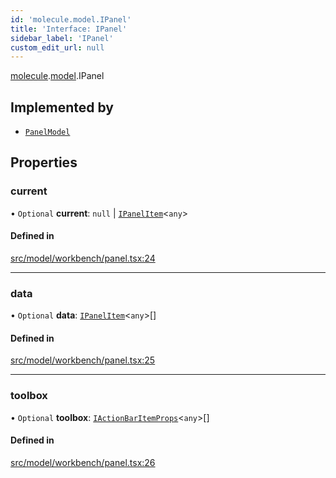 ```yaml
---
id: 'molecule.model.IPanel'
title: 'Interface: IPanel'
sidebar_label: 'IPanel'
custom_edit_url: null
---
```


[molecule](../namespaces/molecule).[model](../namespaces/molecule.model).IPanel

## Implemented by

-   [`PanelModel`](../classes/molecule.model.PanelModel)

## Properties

### current

• `Optional` **current**: `null` \| [`IPanelItem`](molecule.model.IPanelItem)<`any`\>

#### Defined in

[src/model/workbench/panel.tsx:24](https://github.com/DTStack/molecule/blob/b5324fcf/src/model/workbench/panel.tsx#L24)

---

### data

• `Optional` **data**: [`IPanelItem`](molecule.model.IPanelItem)<`any`\>[]

#### Defined in

[src/model/workbench/panel.tsx:25](https://github.com/DTStack/molecule/blob/b5324fcf/src/model/workbench/panel.tsx#L25)

---

### toolbox

• `Optional` **toolbox**: [`IActionBarItemProps`](molecule.component.IActionBarItemProps)<`any`\>[]

#### Defined in

[src/model/workbench/panel.tsx:26](https://github.com/DTStack/molecule/blob/b5324fcf/src/model/workbench/panel.tsx#L26)
